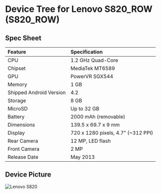 # Device Tree for Lenovo S820_ROW (S820_ROW)

## Spec Sheet

| Feature                 | Specification                     |
| :---------------------- | :-------------------------------- |
| CPU                     | 1.2 GHz Quad-Core                 |
| Chipset                 | MediaTek MT6589                   |
| GPU                     | PowerVR SGX544                    |
| Memory                  | 1 GB                              |
| Shipped Android Version | 4.2                               |
| Storage                 | 8 GB                              |
| MicroSD                 | Up to 32 GB                       |
| Battery                 | 2000 mAh (removable)              |
| Dimensions              | 139.5 x 69.7 x 9 mm               |
| Display                 | 720 x 1280 pixels, 4.7" (~312 PPI)|
| Rear Camera             | 12 MP, LED flash                  |
| Front Camera            | 2 MP                              |
| Release Date            | May 2013                          |

## Device Picture

![Lenovo S820](http://st1.bgr.in/wp-content/uploads/2013/06/75a05f04889c2f3787064b02ea697027_375x500_1.jpg "Lenovo S820")

